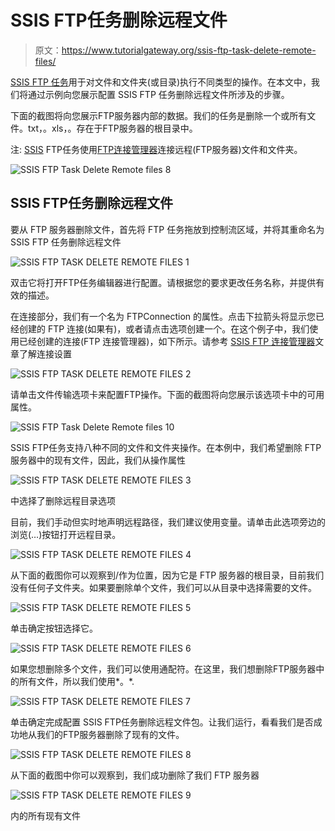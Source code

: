 # SSIS FTP任务删除远程文件

> 原文：<https://www.tutorialgateway.org/ssis-ftp-task-delete-remote-files/>

[SSIS FTP 任务](https://www.tutorialgateway.org/ssis-ftp-task/)用于对文件和文件夹(或目录)执行不同类型的操作。在本文中，我们将通过示例向您展示配置 SSIS FTP 任务删除远程文件所涉及的步骤。

下面的截图将向您展示FTP服务器内部的数据。我们的任务是删除一个或所有文件。txt，。xls，。存在于FTP服务器的根目录中。

注: [SSIS](https://www.tutorialgateway.org/ssis/) FTP任务使用[FTP连接管理器](https://www.tutorialgateway.org/ssis-ftp-connection-manager/)连接远程(FTP服务器)文件和文件夹。

![SSIS FTP Task Delete Remote files 8](img/65157db17ef36723833949f14c3183bf.png)

## SSIS FTP任务删除远程文件

要从 FTP 服务器删除文件，首先将 FTP 任务拖放到控制流区域，并将其重命名为 SSIS FTP 任务删除远程文件

![SSIS FTP TASK DELETE REMOTE FILES 1](img/74b509ebe1a90e9cf8f41c7c0fbdbc6b.png)

双击它将打开FTP任务编辑器进行配置。请根据您的要求更改任务名称，并提供有效的描述。

在连接部分，我们有一个名为 FTPConnection 的属性。点击下拉箭头将显示您已经创建的 FTP 连接(如果有)，或者请点击<new connection..="">选项创建一个。在这个例子中，我们使用已经创建的连接(FTP 连接管理器)，如下所示。请参考 [SSIS FTP 连接管理器](https://www.tutorialgateway.org/ssis-ftp-connection-manager/)文章了解连接设置</new>

![SSIS FTP TASK DELETE REMOTE FILES 2](img/80ed2b4be191551b8b01cb4705d85740.png)

请单击文件传输选项卡来配置FTP操作。下面的截图将向您展示该选项卡中的可用属性。

![SSIS FTP Task Delete Remote files 10](img/5b7a979f761dae6cf1f70ecede765bb0.png)

SSIS FTP任务支持八种不同的文件和文件夹操作。在本例中，我们希望删除 FTP 服务器中的现有文件，因此，我们从操作属性

![SSIS FTP TASK DELETE REMOTE FILES 3](img/8c87ce19961cd37820b22b63fa652ce5.png)

中选择了删除远程目录选项

目前，我们手动但实时地声明远程路径，我们建议使用变量。请单击此选项旁边的浏览(…)按钮打开远程目录。

![SSIS FTP TASK DELETE REMOTE FILES 4](img/9d713f6c79cbc3b2df2f43f88d8bf44a.png)

从下面的截图你可以观察到/作为位置，因为它是 FTP 服务器的根目录，目前我们没有任何子文件夹。如果要删除单个文件，我们可以从目录中选择需要的文件。

![SSIS FTP TASK DELETE REMOTE FILES 5](img/9b331c9386a68563dbccdd096c50c460.png)

单击确定按钮选择它。

![SSIS FTP TASK DELETE REMOTE FILES 6](img/f7ec8fcb241ef60a2a24dd3430463511.png)

如果您想删除多个文件，我们可以使用通配符。在这里，我们想删除FTP服务器中的所有文件，所以我们使用*。*.

![SSIS FTP TASK DELETE REMOTE FILES 7](img/8cd63d5383bd5cb274e6e6400842d284.png)

单击确定完成配置 SSIS FTP任务删除远程文件包。让我们运行，看看我们是否成功地从我们的FTP服务器删除了现有的文件。

![SSIS FTP TASK DELETE REMOTE FILES 8](img/5bf3a6bd7aff57e2f6a5310d8d5d8750.png)

从下面的截图中你可以观察到，我们成功删除了我们 FTP 服务器

![SSIS FTP TASK DELETE REMOTE FILES 9](img/e3383ad15bb16b5c08f67554bcec9f91.png)

内的所有现有文件
